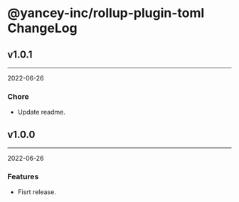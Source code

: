 # @yancey-inc/rollup-plugin-toml ChangeLog

## v1.0.1

---

2022-06-26

### Chore

- Update readme.


## v1.0.0

---

2022-06-26

### Features

- Fisrt release.
